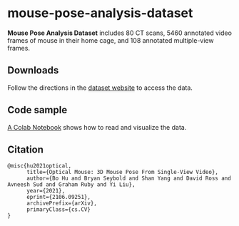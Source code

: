 # mouse-pose-analysis-dataset

**Mouse Pose Analysis Dataset** includes 80 CT scans, 5460 annotated video
frames of mouse in their home cage, and 108 annotated multiple-view frames.

## Downloads

Follow the directions in the
[dataset website](http://google.github.io/mouse-pose-analysis-dataset) to access
the data.

## Code sample

[A Colab Notebook](./usage_example.ipynb) shows how to read and visualize the
data.

## Citation

```
@misc{hu2021optical,
      title={Optical Mouse: 3D Mouse Pose From Single-View Video},
      author={Bo Hu and Bryan Seybold and Shan Yang and David Ross and Avneesh Sud and Graham Ruby and Yi Liu},
      year={2021},
      eprint={2106.09251},
      archivePrefix={arXiv},
      primaryClass={cs.CV}
}
```
